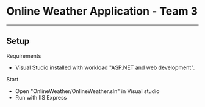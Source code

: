 # Online Weather Application - Team 3
***
## Setup
Requirements
 - Visual Studio installed with workload "ASP.NET and web development".

Start
 - Open "OnlineWeather/OnlineWeather.sln" in Visual studio
 - Run with IIS Express
